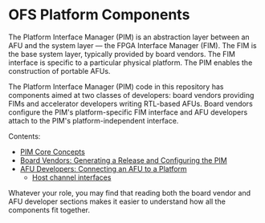 # OFS Platform Components #

The Platform Interface Manager (PIM) is an abstraction layer between an AFU and the system layer — the FPGA Interface Manager (FIM). The FIM is the base system layer, typically provided by board vendors. The FIM interface is specific to a particular physical platform. The PIM enables the construction of portable AFUs.

The Platform Interface Manager (PIM) code in this repository has components aimed at two classes of developers: board vendors providing FIMs and accelerator developers writing RTL-based AFUs. Board vendors configure the PIM's platform-specific FIM interface and AFU developers attach to the PIM's platform-independent interface.

Contents:

* [PIM Core Concepts](plat_if_develop/ofs_plat_if/docs/PIM_core_concepts.md)
* [Board Vendors: Generating a Release and Configuring the PIM](plat_if_develop/ofs_plat_if/docs/PIM_board_vendors.md)
* [AFU Developers: Connecting an AFU to a Platform](plat_if_develop/ofs_plat_if/docs/PIM_AFU_interface.md)
  * [Host channel interfaces](plat_if_develop/ofs_plat_if/docs/PIM_ifc_host_channel.md)

Whatever your role, you may find that reading both the board vendor and AFU developer sections makes it easier to understand how all the components fit together.

